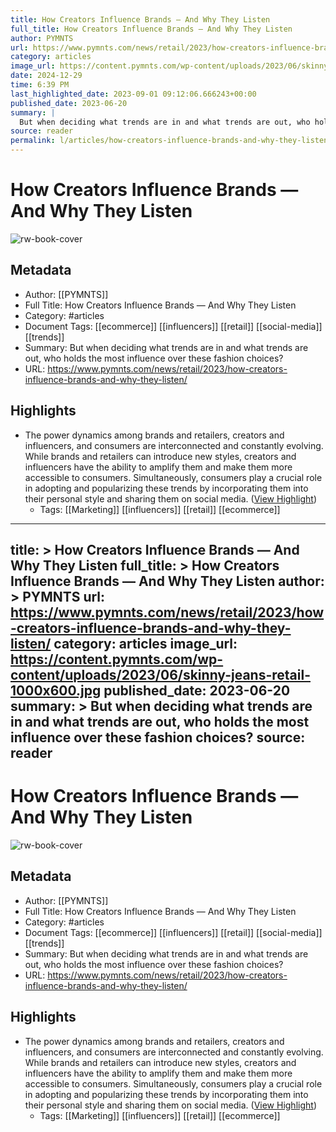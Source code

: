 ```yaml
---
title: How Creators Influence Brands — And Why They Listen
full_title: How Creators Influence Brands — And Why They Listen
author: PYMNTS
url: https://www.pymnts.com/news/retail/2023/how-creators-influence-brands-and-why-they-listen/
category: articles
image_url: https://content.pymnts.com/wp-content/uploads/2023/06/skinny-jeans-retail-1000x600.jpg
date: 2024-12-29
time: 6:39 PM
last_highlighted_date: 2023-09-01 09:12:06.666243+00:00
published_date: 2023-06-20
summary: |
  But when deciding what trends are in and what trends are out, who holds the most influence over these fashion choices?
source: reader
permalink: l/articles/how-creators-influence-brands-and-why-they-listen
---
```

# How Creators Influence Brands — And Why They Listen

![rw-book-cover](https://content.pymnts.com/wp-content/uploads/2023/06/skinny-jeans-retail-1000x600.jpg)

## Metadata
- Author: [[PYMNTS]]
- Full Title: How Creators Influence Brands — And Why They Listen
- Category: #articles
- Document Tags: [[ecommerce]] [[influencers]] [[retail]] [[social-media]] [[trends]] 
- Summary: But when deciding what trends are in and what trends are out, who holds the most influence over these fashion choices?
- URL: https://www.pymnts.com/news/retail/2023/how-creators-influence-brands-and-why-they-listen/

## Highlights
- The power dynamics among brands and retailers, creators and influencers, and consumers are interconnected and constantly evolving. While brands and retailers can introduce new styles, creators and influencers have the ability to amplify them and make them more accessible to consumers. Simultaneously, consumers play a crucial role in adopting and popularizing these trends by incorporating them into their personal style and sharing them on social media. ([View Highlight](https://read.readwise.io/read/01h98074v336a1737kg9hy8jk8))
    - Tags: [[Marketing]] [[influencers]] [[retail]] [[ecommerce]] 


---
title: >
  How Creators Influence Brands — And Why They Listen
full_title: >
  How Creators Influence Brands — And Why They Listen
author: >
  PYMNTS
url: https://www.pymnts.com/news/retail/2023/how-creators-influence-brands-and-why-they-listen/
category: articles
image_url: https://content.pymnts.com/wp-content/uploads/2023/06/skinny-jeans-retail-1000x600.jpg
published_date: 2023-06-20
summary: >
  But when deciding what trends are in and what trends are out, who holds the most influence over these fashion choices?
source: reader
---
# How Creators Influence Brands — And Why They Listen

![rw-book-cover](https://content.pymnts.com/wp-content/uploads/2023/06/skinny-jeans-retail-1000x600.jpg)

## Metadata
- Author: [[PYMNTS]]
- Full Title: How Creators Influence Brands — And Why They Listen
- Category: #articles
- Document Tags: [[ecommerce]] [[influencers]] [[retail]] [[social-media]] [[trends]] 
- Summary: But when deciding what trends are in and what trends are out, who holds the most influence over these fashion choices?
- URL: https://www.pymnts.com/news/retail/2023/how-creators-influence-brands-and-why-they-listen/

## Highlights
- The power dynamics among brands and retailers, creators and influencers, and consumers are interconnected and constantly evolving. While brands and retailers can introduce new styles, creators and influencers have the ability to amplify them and make them more accessible to consumers. Simultaneously, consumers play a crucial role in adopting and popularizing these trends by incorporating them into their personal style and sharing them on social media. ([View Highlight](https://read.readwise.io/read/01h98074v336a1737kg9hy8jk8))
    - Tags: [[Marketing]] [[influencers]] [[retail]] [[ecommerce]] 


